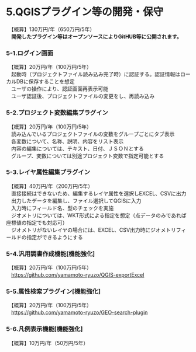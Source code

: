 # 5.QGISプラグイン等の開発・保守  
　【概算】130万円/年（650万円/5年）  
　**開発したプラグイン等はオープンソースによりGitHUB等に公開されます。**
　
### 5-1.ログイン画面  
　【概算】20万円/年（100万円/5年）  
　起動時（プロジェクトファイル読み込み完了時）に認証する。認証情報はローカルDBに保存することを想定  
　ユーザの操作により、認証画面再表示可能  
　ユーザ認証後、プロジェクトファイルの変更をし、再読み込み  
### 5-2.プロジェクト変数編集プラグイン
　【概算】20万円/年（100万円/5年）  
　読み込んでいるプロジェクトファイルの変数をグループごとにタブ表示  
　各変数について、名称、説明、内容をリスト表示  
　内容の編集については、テキスト、日付、ＪＳＯＮとする  
　グループ、変数については別途プロジェクト変数で指定可能とする  
### 5-3.レイヤ属性編集プラグイン  
　【概算】40万円/年（200万円/5年）  
　直接接続はできないため、編集するレイヤ属性を選択しEXCEL、CSVに出力  
　出力したデータを編集し、ファイル選択してQGISに入力  
　入力時にフィールド名、型のチェックを実施  
　ジオメトリについては、WKT形式による指定を想定（点データのみであれば座標値の指定でも対応可）  
　ジオメトリがないレイヤの場合には、EXCEL、CSV出力時にジオメトリフィールドの指定ができるようにする  
### 5-4.汎用調書作成機能[機能強化]  
　【概算】20万円/年（100万円/5年）  
　https://github.com/yamamoto-ryuzo/QGIS-exportExcel  
### 5-5.属性検索プラグイン[機能強化]   
　【概算】20万円/年（100万円/5年）   
　https://github.com/yamamoto-ryuzo/GEO-search-plugin  
### 5-6.凡例表示機能[機能強化]   
　【概算】10万円/年（50万円/5年）   
